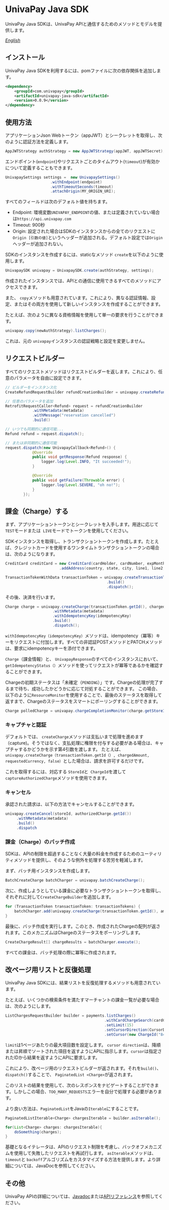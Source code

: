 # UnivaPay Java SDK

UnivaPay Java SDKは、UnivaPay APIと通信するためのメソッドとモデルを提供します。

*[English](README.en.md)*

## インストール

UnivaPay Java SDKを利用するには、pomファイルに次の依存関係を追加します。

```xml
<dependency>
    <groupId>com.univapay</groupId>
    <artifactId>univapay-java-sdk</artifactId>
    <version>0.0.9</version>
</dependency>
```
## 使用方法

アプリケーションJson Webトークン（appJWT）とシークレットを取得し、次のように認証方法を定義します。

```java
AppJWTStrategy authStrategy = new AppJWTStrategy(appJWT, appJWTSecret);
```

エンドポイント(`endpoint`)やリクエストごとのタイムアウト(`timeout`)が有効かについて定義することもできます。

```java
UnivapaySettings settings =  new UnivapaySettings()
                    .withEndpoint(endpoint)
                    .withTimeoutSeconds(timeout)
                    .attachOrigin(MY_ORIGIN_URI);
```

すべてのフィールドは次のデフォルト値を持ちます。

- Endpoint: 環境変数`UNIVAPAY_ENDPOINT`の値、または定義されていない場合は`https://api.univapay.com`
- Timeout: 900秒
- Origin: 設定された場合はSDKのインスタンスからの全てのリクエストに`Origin [引数の値]`というヘッダーが追加される。デフォルト設定では`Origin`ヘッダーが追加されない。

SDKのインスタンスを作成するには、staticなメソッド `create`を以下のように使用します。
```java
UnivapaySDK univapay = UnivapaySDK.create(authStrategy, settings);
```

作成されたインスタンスでは、APIとの通信に使用できるすべてのメソッドにアクセスできます。

また、 `copy`メソッドも用意されています。これにより、異なる認証情報、設定、またはその両方を使用して新しいインスタンスを作成することができます。

たとえば、次のように異なる資格情報を使用して単一の要求を行うことができます。

```java
univapay.copy(newAuthStrategy).listCharges();
```

これは、元の `univapay`インスタンスの認証戦略と設定を変更しません。

## リクエストビルダー

すべてのリクエストメソッドはリクエストビルダーを返します。これにより、任意のパラメータを自由に設定できます。

```java
// ビルダーをインスタンス化
CreateRefundRequestBuilder refundCreationBuilder = univapay.createRefund(storeId, chargeId, BigInteger.valueOf(15), "JPY", RefundReason.CUSTOMER_REQUEST);

// 任意のパラメータを追加
RetrofitRequestCaller<Refund> request = refundCreationBuilder
            .withMetadata(metadata)
            .withMessage("reservation cancelled")
            .build()

// いつでも同期的に通信可能...
Refund refund = request.dispatch();

// または非同期的に通信可能
request.dispatch(new UnivapayCallback<Refund>() {
            @Override
            public void getResponse(Refund response) {
                logger.log(Level.INFO, "It succeeded!");
            }

            @Override
            public void getFailure(Throwable error) {
                logger.log(Level.SEVERE, "oh no!");
            }
        });
```

## 課金（Charge）する

まず、アプリケーショントークンとシークレットを入手します。用途に応じて`TEST`モードまたは` LIVE`モードでトークンを使用してください。

SDKインスタンスを取得し、トランザクショントークンを作成します。たとえば、クレジットカードを使用するワンタイムトランザクショントークンの場合は、次のようになります。

```java
CreditCard creditCard = new CreditCard(cardHolder, cardNumber, expMonth, expYear, cvv)
                        .addAddress(country, state, city, line1, line2, postalCode);

TransactionTokenWithData transactionToken = univapay.createTransactionToken(email, creditCard, TransactionTokenType.ONE_TIME)
                                             .build()
                                             .dispatch();
```

その後、決済を行います。

```java
Charge charge = univapay.createCharge(transactionToken.getId(), chargedAmount, requestedCurrency)
                     .withMetadata(metadata)
                     .withIdempotencyKey(idempotencyKey)
                     .build()
                     .dispatch();
```

`withIdempotencyKey（idempotencyKey）`メソッドは、idempotency（冪等）キーをリクエストに付加します。すべての非認証POSTメソッドとPATCHメソッドは、要求にidempotencyキーを添付できます。

`Charge`（課金情報）と、 `UnivapayResponse`のすべてのインスタンスにおいて、` getIdempotencyStatus（） `メソッドを使ってリクエストが冪等であるかを確認することができます。

Chargeの初期ステータスは「未確定（`PENDING`）」です。Chargeの処理が完了するまで待ち、成功したかどうかに応じて対処することができます。
この場合、以下のように`ResourceMonitor`を使用することで、最後のステータスを取得して返すまで、Chargeのステータスをスマートにポーリングすることができます。

```java
Charge polledCharge = univapay.chargeCompletionMonitor(charge.getStoreId(), charge.getId()).await()
```

### キャプチャと認証

デフォルトでは、 `createCharge`メソッドは支払いまで処理を進めます（capture)。そうではなく、支払処理に権限を付与する必要がある場合は、キャプチャするかどうかを示す第4引数を渡します。
たとえば、 `univapay.createCharge（transactionToken.getId（）, chargedAmount, requestedCurrency, false）`とした場合は、請求を許可するだけです。

これを取得するには、対応する `StoreId`と` ChargeId`を渡して `captureAuthorizedCharge`メソッドを使用できます。

### キャンセル

承認された請求は、以下の方法でキャンセルすることができます。

```java
univapay.createCancel(storeId, authorizedCharge.getId())
     .withMetadata(metadata)
     .build()
     .dispatch
```

### 課金（Charge）のバッチ作成


SDKは、APIの制限を超過することなく大量の料金を作成するためのユーティリティメソッドを提供し、そのような例外を処理する苦労を軽減します。

まず、バッチ用インスタンスを作成します。

```java
BatchCreateCharge batchCharger = univapay.batchCreateCharge();
```

次に、作成しようとしている課金に必要なトランザクショントークンを取得し、それぞれに対して`CreateChargeBuilder`を追加します。

```java
for (TransactionToken transactionToken: transactionTokens) {
    batchCharger.add(univapay.createCharge(transactionToken.getId(), amount, currency));
}
```
最後に、バッチ作成を実行します。このとき、作成されたChargeの配列が返されます。このメカニズムはChargeのステータスをポーリングします。

```java
CreateChargeResult[] chargeResults = batchCharger.execute();
```
すべての課金は、バッチ処理の際に冪等に作成されます。

## 改ページ用リストと反復処理

UnivaPay Java SDKには、結果リストを反復処理するメソッドも用意されています。

たとえば、いくつかの検索条件を満たすマーチャントの課金一覧が必要な場合は、次のようにします。

```java
ListChargesRequestBuilder builder = payments.listCharges()
                                            .withCardChargeSearch(cardChargeSearch)
                                            .setLimit(15)
                                            .setCursorDirection(CursorDirection.DESC)
                                            .setCursor(new ChargeId("8486dc98-9836-41dd-b598-bbf49d5bc862"));
```

`limit`は1ページあたりの最大項目数を設定します。 `cursor direction`は、降順または昇順でソートされた項目を返すようにAPIに指示します。`cursor`は指定されたIDから結果を返すようにAPIに要求します。

これにより、改ページ用のリクエストビルダーが返されます。それを`build()`、`dispatch()`することで、 `PaginatedList <Charge>`が返されます。

このリストの結果を使用して、次のレスポンスをナビゲートすることができます。しかしこの場合、`TOO_MANY_REQUESTS`エラーを自分で処理する必要があります。

より良い方法は、`PaginatedList`をJavaの`Iterable`にすることです。

```java
PaginatedListIterable<Charge> chargesIterable = builder.asIterable();

for(List<Charge> charges: chargesIterable){
    doSomething(charges);
}
```

基礎となるイテレータは、APIのリクエスト制限を考慮し、バックオフメカニズムを使用して失敗したリクエストを再試行します。
`asIterable`メソッドは、` timeout`と `backoff`アルゴリズムをカスタマイズする方法を提供します。より詳細については、JavaDocを参照してください。

## その他

UnivaPay APIの詳細については、[Javadoc](https://www.javadoc.io/doc/com.univapay/univapay-java-sdk/0.0.9)または[APIリファレンス](https://docs.univapay.com)を参照してください。
